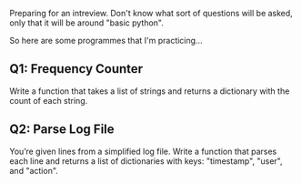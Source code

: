 
Preparing for an intreview. Don't know what sort of questions will be asked, only that it will be around "basic python".

So here are some programmes that I'm practicing...


## Q1: Frequency Counter
Write a function that takes a list of strings and returns a dictionary with the count of each string.

## Q2: Parse Log File
You’re given lines from a simplified log file. Write a function that parses each line and returns a list of dictionaries with keys: "timestamp", "user", and "action".

